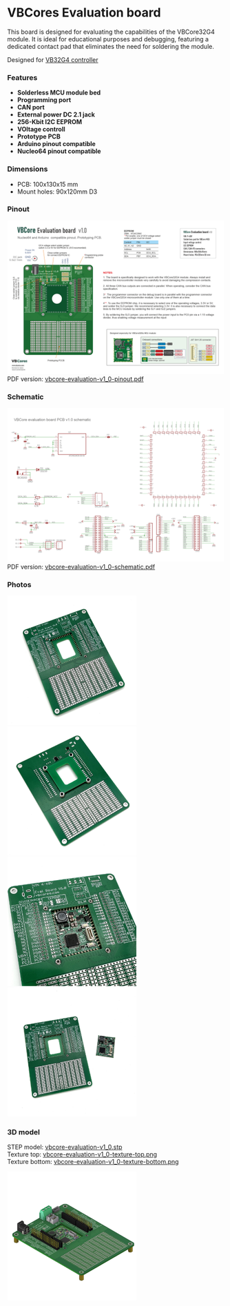 # VBCores Evaluation board
This board is designed for evaluating the capabilities of the VBCore32G4 module. It is ideal for educational purposes and debugging, featuring a dedicated contact pad that eliminates the need for soldering the module.

Designed for [VB32G4 controller](https://github.com/VBCores/VBCores_files/tree/main/01-VB-Core32G4) 

### Features
- **Solderless MCU module bed**
- **Programming port**
- **CAN port**
- **External power DC 2.1 jack**
- **256-Kbit I2C EEPROM**
- **VOltage controll**
- **Prototype PCB**
- **Arduino pinout compatible**
- **Nucleo64 pinout compatible**

### Dimensions
- PCB: 100x130x15 mm
- Mount holes: 90x120mm  D3

### Pinout
![VBCore Evaluation boartd PCB](vbcore-evaluation-v1_0-pinout.png)
PDF version: [vbcore-evaluation-v1_0-pinout.pdf](vbcore-evaluation-v1_0-pinout.pdf)


### Schematic
![VBCores USB-hub](vbcore-evaluation-v1_0-schematic.png)
PDF version: [vbcore-evaluation-v1_0-schematic.pdf](vbcore-evaluation-v1_0-schematic.pdf)


### Photos
<p float="left">
<img src="vbcore-evaluation-v1_0-1.jpg" width="300">
<img src="vbcore-evaluation-v1_0-2.jpg" width="300">
<img src="vbcore-evaluation-v1_0-3.jpg" width="300">
<img src="vbcore-evaluation-v1_0-4.jpg" width="300">
</p>

### 3D model
STEP model: [vbcore-evaluation-v1_0.stp](vbcore-evaluation-v1_0.stp)
<br>
Texture top: [vbcore-evaluation-v1_0-texture-top.png](vbcore-evaluation-v1_0-texture-top.png)
<br>
Texture bottom: [vbcore-evaluation-v1_0-texture-bottom.png](vbcore-evaluation-v1_0-texture-bottom.png)

<p float="left">
<img src="vbcore-evaluation-v1_0-render-1.png" width="300">
</p>